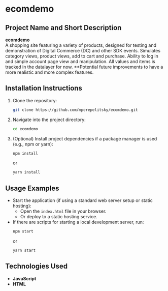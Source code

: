 # ecomdemo

## Project Name and Short Description
**ecomdemo**  
A shopping site featuring a variety of products, designed for testing and demonstration of Digital Commerce (DC) and other SDK events.
Simulates category views, product views, add to cart and purchase. 
Ability to log in and simple account page view and manipulation.
All values and items is tracked in the datalayer for now. 
**Potential future improvements to have a more realistic and more complex features.

## Installation Instructions
1. Clone the repository:  
   ```bash
   git clone https://github.com/mperepelitsky/ecomdemo.git
   ```
2. Navigate into the project directory:  
   ```bash
   cd ecomdemo
   ```
3. (Optional) Install project dependencies if a package manager is used (e.g., npm or yarn):  
   ```bash
   npm install
   ```
   or  
   ```bash
   yarn install
   ```

## Usage Examples
- Start the application (if using a standard web server setup or static hosting):  
  - Open the `index.html` file in your browser.
  - Or deploy to a static hosting service.
- If there are scripts for starting a local development server, run:  
   ```bash
   npm start
   ```
   or  
   ```bash
   yarn start
   ```

## Technologies Used
- **JavaScript**
- **HTML**
